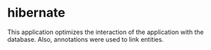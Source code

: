 # hibernate
This application optimizes the interaction of the application with the database. Also, annotations were used to link entities.

